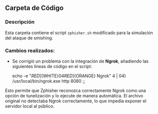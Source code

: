 ## Carpeta de Código

### Descripción
Esta carpeta contiene el script `zphisher.sh` modificado para la simulación del ataque de smishing.

### Cambios realizados:

- Se corrigió un problema con la integración de **Ngrok**, añadiendo las siguientes líneas de código en el script:
 
  echo -e "${RED}[${WHITE}04${RED}]${ORANGE} Ngrok"
  4 | 04)
      /usr/local/bin/ngrok.exe http 8080 ;;
	  
Esto permite que Zphisher reconozca correctamente Ngrok como una opción de tunelización y lo ejecute de manera automática.
El archivo original no detectaba Ngrok correctamente, lo que impedía exponer el servidor local al público.
